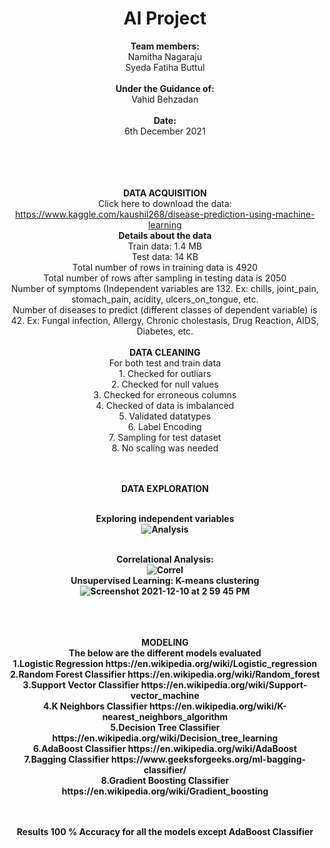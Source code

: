 # <center> AI Project </center>
<center>  <b> Team members: </b> </br>
      Namitha Nagaraju </br>
      Syeda Fatiha Buttul <center> </br>

<center> <b> Under the Guidance of: </b> </br>
          Vahid Behzadan </center> </br>

 <center> <b> Date: </b> </br>
6th December 2021 </center>
</br>
</br>
</br>
</br>

<b> DATA ACQUISITION </b>
</br> Click here to download the data: https://www.kaggle.com/kaushil268/disease-prediction-using-machine-learning </br>
<b> Details about the data </b> </br> 
Train data: 1.4 MB
</br> Test data: 14 KB </br>
Total number of rows in training data is 4920 </br>
Total number of rows after sampling in testing data is 2050 </br>
Number of symptoms (Independent variables are 132. Ex: chills, joint_pain, stomach_pain, acidity, ulcers_on_tongue, etc. </br>
Number of diseases to predict (different classes of dependent variable) is 42. Ex: Fungal infection, Allergy, Chronic cholestasis, Drug Reaction, AIDS, Diabetes, etc.
</br></br> <b> DATA CLEANING </b>
</br> For both test and train data 
</br> 1. Checked for outliars
</br> 2. Checked for null values
</br> 3. Checked for erroneous columns
</br> 4. Checked of data is imbalanced
</br> 5. Validated datatypes
</br> 6. Label Encoding
</br> 7. Sampling for test dataset
</br> 8. No scaling was needed

</br></br> <b>  DATA EXPLORATION </b>

<br> <b> Exploring independent variables </br>
![Analysis](https://user-images.githubusercontent.com/64222141/145634540-46415653-3f4a-4a64-ada2-eb31e47100d6.png)

<br> <b> Correlational Analysis:</b> </br>
![Correl](https://user-images.githubusercontent.com/64222141/145634075-eedc666a-f863-4068-be48-9f6679a61c39.png)
<br> <b> Unsupervised Learning: K-means clustering </b>
![Screenshot 2021-12-10 at 2 59 45 PM](https://user-images.githubusercontent.com/64222141/145634394-35ccd1e3-54f3-47ba-95f7-4bacdd47731e.png)

</br>
</br></br> <b>  MODELING </b>
</br>The below are the different models evaluated
</br> 1.Logistic Regression https://en.wikipedia.org/wiki/Logistic_regression
</br> 2.Random Forest Classifier https://en.wikipedia.org/wiki/Random_forest
</br> 3.Support Vector Classifier https://en.wikipedia.org/wiki/Support-vector_machine
</br> 4.K Neighbors Classifier https://en.wikipedia.org/wiki/K-nearest_neighbors_algorithm
</br> 5.Decision Tree Classifier https://en.wikipedia.org/wiki/Decision_tree_learning
</br> 6.AdaBoost Classifier https://en.wikipedia.org/wiki/AdaBoost
</br> 7.Bagging Classifier https://www.geeksforgeeks.org/ml-bagging-classifier/
</br> 8.Gradient Boosting Classifier https://en.wikipedia.org/wiki/Gradient_boosting

</br></br> <b> Results </b>
100 % Accuracy for all the models except AdaBoost Classifier

